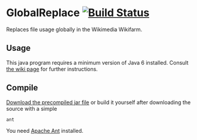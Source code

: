 # GlobalReplace [![Build Status](https://travis-ci.org/Commonists/GlobalReplace.svg?branch=master)](https://travis-ci.org/Commonists/GlobalReplace)
Replaces file usage globally in the Wikimedia Wikifarm.

## Usage
This java program requires a minimum version of Java 6 installed. Consult [the wiki page](https://commons.wikimedia.org/wiki/Commons:GlobalReplace) for further instructions.

## Compile
[Download the precompiled jar file](https://github.com/Commonists/GlobalReplace/releases) or build it yourself after downloading the source with a simple

```
ant
```

You need [Apache Ant](http://ant.apache.org) installed.
